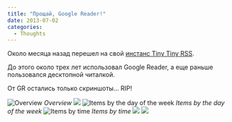 ```yaml
---
title: "Прощай, Google Reader!"
date: 2013-07-02
categories:
  - Thoughts
---
```


Около месяца назад перешел на свой [инстанс Tiny Tiny RSS](https://ibragimov.by/reader/).

До этого около трех лет использовал Google Reader, а еще раньше пользовался десктопной читалкой.

От GR остались только скриншоты... RIP!

![Overview](full-google-reader.png)
_Overview_
![](reading-30days.png)
![Items by the day of the week](reading-by-day.png)
_Items by the day of the week_
![Items by time](reading-today.png)
_Items by time_
![](subs.png)
![](closed_gr.png)
